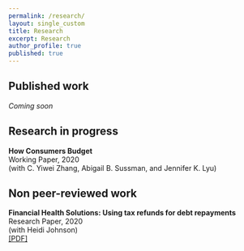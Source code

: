 ```yaml
---
permalink: /research/
layout: single_custom
title: Research
excerpt: Research
author_profile: true
published: true
---
```


## Published work

*Coming soon*

## Research in progress

**How Consumers Budget**  
Working Paper, 2020  
(with C. Yiwei Zhang, Abigail B. Sussman, and Jennifer K. Lyu)  

## Non peer-reviewed work

**Financial Health Solutions: Using tax refunds for debt repayments**  
Research Paper, 2020  
(with Heidi Johnson)  
[[PDF]](/assets/documents/FHN_TaxTime2019_Report.pdf)  

